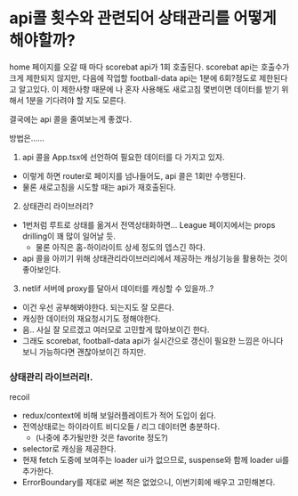 # api콜 횟수와 관련되어 상태관리를 어떻게 해야할까?

home 페이지를 오갈 때 마다 scorebat api가 1회 호출된다.
scorebat api는 호출수가 크게 제한되지 않지만, 다음에 작업할 football-data api는 1분에 6회?정도로 제한된다고 알고있다.
이 제한사항 때문에 나 혼자 사용해도 새로고침 몇번이면 데이터를 받기 위해서 1분을 기다려야 할 지도 모른다.

결국에는 api 콜을 줄여보는게 좋겠다.

방법은......

1. api 콜을 App.tsx에 선언하여 필요한 데이터를 다 가지고 있자.
- 이렇게 하면 router로 페이지를 넘나들어도, api 콜은 1회만 수행된다.
- 물론 새로고침을 시도할 때는 api가 재호출된다.

2. 상태관리 라이브러리?
- 1번처럼 루트로 상태를 옮겨서 전역상태화하면... League 페이지에서는 props drilling이 꽤 많이 일어날 듯.
    - 물론 아직은 홈-하이라이트 상세 정도의 뎁스긴 하다.
- api 콜을 아끼기 위해 상태관리라이브러리에서 제공하는 캐싱기능을 활용하는 것이 좋아보인다.

3. netlif 서버에 proxy를 달아서 데이터를 캐싱할 수 있을까..?
- 이건 우선 공부해봐야한다. 되는지도 잘 모른다.
- 캐싱한 데이터의 재요청시기도 정해야한다.
- 음.. 사실 잘 모르겠고 여러모로 고민할게 많아보이긴 한다.
- 그래도 scorebat, football-data api가 실시간으로 갱신이 필요한 느낌은 아니다보니 가능하다면 괜찮아보이긴 하지만.


### 상태관리 라이브러리!.
recoil
- redux/context에 비해 보일러플레이트가 적어 도입이 쉽다.
- 전역상태로는 하이라이트 비디오들 / 리그 데이터면 충분하다.
    - (나중에 추가될만한 것은 favorite 정도?)
- selector로 캐싱을 제공한다.
- 현재 fetch 도중에 보여주는 loader ui가 없으므로, suspense와 함께 loader ui를 추가한다.
- ErrorBoundary를 제대로 써본 적은 없었으니, 이번기회에 배우고 고민해본다.